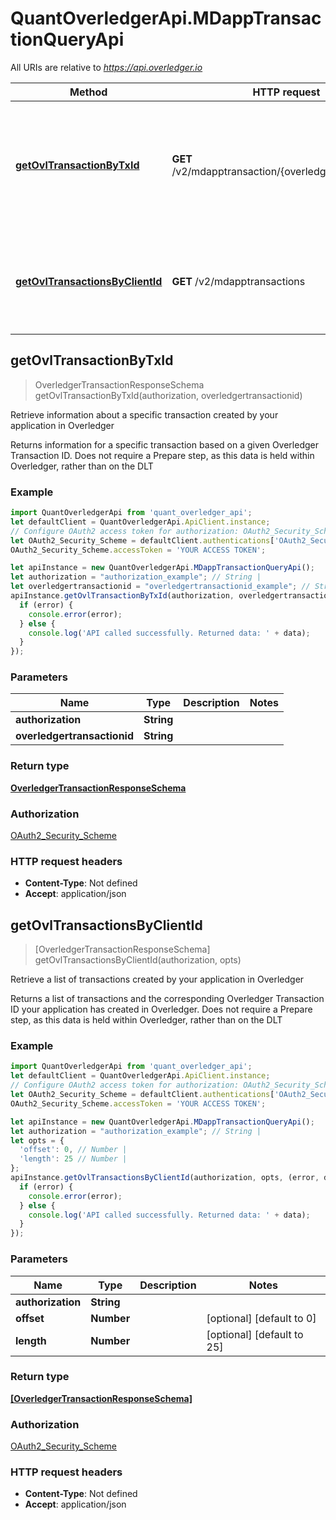 # QuantOverledgerApi.MDappTransactionQueryApi

All URIs are relative to *https://api.overledger.io*

Method | HTTP request | Description
------------- | ------------- | -------------
[**getOvlTransactionByTxId**](MDappTransactionQueryApi.md#getOvlTransactionByTxId) | **GET** /v2/mdapptransaction/{overledgertransactionid} | Retrieve information about a specific transaction created by your application in Overledger
[**getOvlTransactionsByClientId**](MDappTransactionQueryApi.md#getOvlTransactionsByClientId) | **GET** /v2/mdapptransactions | Retrieve a list of transactions created by your application in Overledger



## getOvlTransactionByTxId

> OverledgerTransactionResponseSchema getOvlTransactionByTxId(authorization, overledgertransactionid)

Retrieve information about a specific transaction created by your application in Overledger

Returns information for a specific transaction based on a given Overledger Transaction ID. Does not require a Prepare step, as this data is held within Overledger, rather than on the DLT

### Example

```javascript
import QuantOverledgerApi from 'quant_overledger_api';
let defaultClient = QuantOverledgerApi.ApiClient.instance;
// Configure OAuth2 access token for authorization: OAuth2_Security_Scheme
let OAuth2_Security_Scheme = defaultClient.authentications['OAuth2_Security_Scheme'];
OAuth2_Security_Scheme.accessToken = 'YOUR ACCESS TOKEN';

let apiInstance = new QuantOverledgerApi.MDappTransactionQueryApi();
let authorization = "authorization_example"; // String | 
let overledgertransactionid = "overledgertransactionid_example"; // String | 
apiInstance.getOvlTransactionByTxId(authorization, overledgertransactionid, (error, data, response) => {
  if (error) {
    console.error(error);
  } else {
    console.log('API called successfully. Returned data: ' + data);
  }
});
```

### Parameters


Name | Type | Description  | Notes
------------- | ------------- | ------------- | -------------
 **authorization** | **String**|  | 
 **overledgertransactionid** | **String**|  | 

### Return type

[**OverledgerTransactionResponseSchema**](OverledgerTransactionResponseSchema.md)

### Authorization

[OAuth2_Security_Scheme](../README.md#OAuth2_Security_Scheme)

### HTTP request headers

- **Content-Type**: Not defined
- **Accept**: application/json


## getOvlTransactionsByClientId

> [OverledgerTransactionResponseSchema] getOvlTransactionsByClientId(authorization, opts)

Retrieve a list of transactions created by your application in Overledger

Returns a list of transactions and the corresponding Overledger Transaction ID your application has created in Overledger. Does not require a Prepare step, as this data is held within Overledger, rather than on the DLT

### Example

```javascript
import QuantOverledgerApi from 'quant_overledger_api';
let defaultClient = QuantOverledgerApi.ApiClient.instance;
// Configure OAuth2 access token for authorization: OAuth2_Security_Scheme
let OAuth2_Security_Scheme = defaultClient.authentications['OAuth2_Security_Scheme'];
OAuth2_Security_Scheme.accessToken = 'YOUR ACCESS TOKEN';

let apiInstance = new QuantOverledgerApi.MDappTransactionQueryApi();
let authorization = "authorization_example"; // String | 
let opts = {
  'offset': 0, // Number | 
  'length': 25 // Number | 
};
apiInstance.getOvlTransactionsByClientId(authorization, opts, (error, data, response) => {
  if (error) {
    console.error(error);
  } else {
    console.log('API called successfully. Returned data: ' + data);
  }
});
```

### Parameters


Name | Type | Description  | Notes
------------- | ------------- | ------------- | -------------
 **authorization** | **String**|  | 
 **offset** | **Number**|  | [optional] [default to 0]
 **length** | **Number**|  | [optional] [default to 25]

### Return type

[**[OverledgerTransactionResponseSchema]**](OverledgerTransactionResponseSchema.md)

### Authorization

[OAuth2_Security_Scheme](../README.md#OAuth2_Security_Scheme)

### HTTP request headers

- **Content-Type**: Not defined
- **Accept**: application/json

